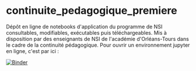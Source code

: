 # continuite_pedagogique_premiere
Dépôt en ligne de notebooks d'application du programme de NSI consultables, modifiables, exécutables puis téléchargeables.
Mis à disposition par des enseignants de NSI de l'académie d'Orléans-Tours dans le cadre de la continuité pédagogique.
Pour ouvrir un environnement jupyter en ligne, c'est par ici : 

[![Binder](https://mybinder.org/badge_logo.svg)](github.com/TechieOllie/continuite_pedagogique_premiere/main)
